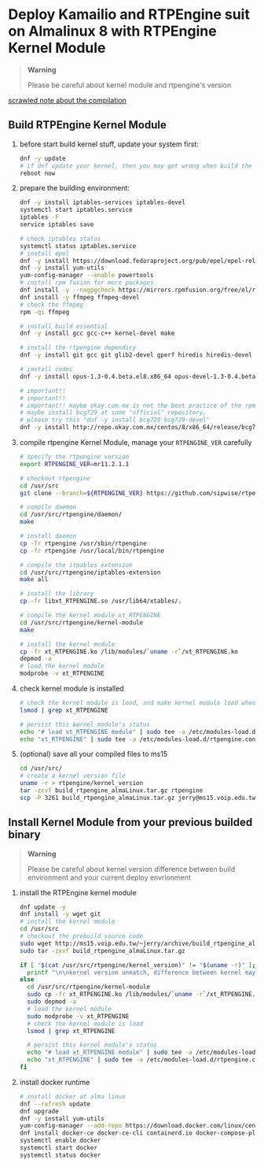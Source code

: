 # Deploy Kamailio and RTPEngine suit on Almalinux 8 with RTPEngine Kernel Module

> **Warning**
>
> Please be careful about kernel module and rtpengine's version

[scrawled note about the compilation](https://www.notion.so/efficacy38/Build-VoIP-stuff-a851e8021b7d428ea287567429a5b484?pvs=4)

## Build RTPEngine Kernel Module

1. before start build kernel stuff, update your system first:

   ```bash
   dnf -y update
   # if dnf update your kernel, then you may get wrong when build the kernel module(loss some kernel src)
   reboot now
   ```

2. prepare the building environment:

   ```bash
   dnf -y install iptables-services iptables-devel
   systemctl start iptables.service
   iptables -F
   service iptables save

   # check iptables status
   systemctl status iptables.service
   # install epel
   dnf -y install https://download.fedoraproject.org/pub/epel/epel-release-latest-8.noarch.rpm
   dnf -y install yum-utils
   yum-config-manager --enable powertools
   # install rpm fusion for more packages
   dnf install -y --nogpgcheck https://mirrors.rpmfusion.org/free/el/rpmfusion-free-release-8.noarch.rpm
   dnf install -y ffmpeg ffmpeg-devel
   # check the ffmpeg
   rpm -qi ffmpeg

   # install build essential
   dnf -y install gcc gcc-c++ kernel-devel make

   # install the rtpengine dependicy
   dnf -y install git gcc git glib2-devel gperf hiredis hiredis-devel iptables-devel json-c-devel json-glib json-glib-devel libcurl libcurl-devel libevent-devel libpcap-devel libwebsockets-devel mariadb mariadb-devel openssl openssl-devel pcre pcre-devel perl-IPC-Cmd redis spandsp-devel wget xmlrpc-c xmlrpc-c-devel zlib zlib-devel

   # install codec
   dnf -y install opus-1.3-0.4.beta.el8.x86_64 opus-devel-1.3-0.4.beta.el8.x86_64

   # important!!
   # important!!
   # important!! maybe okay.com.mx is not the best practice of the rpm source
   # maybe install bcg729 at some "official" repository,
   # please try this "dnf -y install bcg729 bcg729-devel"
   dnf -y install http://repo.okay.com.mx/centos/8/x86_64/release/bcg729-devel-1.0.4-5.el8.x86_64.rpm http://repo.okay.com.mx/centos/8/x86_64/release/bcg729-1.0.4-5.el8.x86_64.rpm
   ```

3. compile rtpengine Kernel Module, manage your `RTPENGINE_VER` carefully

   ```bash
   # specify the rtpengine version
   export RTPENGINE_VER=mr11.2.1.1

   # checkout rtpengine
   cd /usr/src
   git clone --branch=${RTPENGINE_VER} https://github.com/sipwise/rtpengine.git rtpengine

   # compile daemon
   cd /usr/src/rtpengine/daemon/
   make

   # install daemon
   cp -fr rtpengine /usr/sbin/rtpengine
   cp -fr rtpengine /usr/local/bin/rtpengine

   # compile the itpables extension
   cd /usr/src/rtpengine/iptables-extension
   make all

   # install the library
   cp -fr libxt_RTPENGINE.so /usr/lib64/xtables/.

   # compile the kernel module xt_RTPENGINE
   cd /usr/src/rtpengine/kernel-module
   make

   # install the kernel module
   cp -fr xt_RTPENGINE.ko /lib/modules/`uname -r`/xt_RTPENGINE.ko
   depmod -a
   # load the kernel module
   modprobe -v xt_RTPENGINE
   ```

4. check kernel module is installed

   ```bash
   # check the kernel module is load, and make kernel module load whenever on boot
   lsmod | grep xt_RTPENGINE

   # persist this kernel module's status
   echo "# load xt_RTPENGINE module" | sudo tee -a /etc/modules-load.d/rtpengine.conf
   echo "xt_RTPENGINE" | sudo tee -a /etc/modules-load.d/rtpengine.conf
   ```

5. (optional) save all your compiled files to ms15

   ```bash
   cd /usr/src/
   # create a kernel version file
   uname -r > rtpengine/kernel_version
   tar -zcvf build_rtpengine_almaLinux.tar.gz rtpengine
   scp -P 3261 build_rtpengine_almaLinux.tar.gz jerry@ms15.voip.edu.tw:~/www/archive/
   ```

## Install Kernel Module from your previous builded binary

> **Warning**
>
> Please be careful about kernel version difference between build environment and your current deploy envrionment

1. install the RTPEngine kernel module

   ```bash
   dnf update -y
   dnf install -y wget git
   # install the kernel module
   cd /usr/src
   # checkout the prebuild source code
   sudo wget http://ms15.voip.edu.tw/~jerry/archive/build_rtpengine_almaLinux.tar.gz
   sudo tar -zxvf build_rtpengine_almaLinux.tar.gz

   if [ "$(cat /usr/src/rtpengine/kernel_version)" != "$(uname -r)" ]; then
     printf "\n\nkernel version unmatch, difference between kernel may cause unpredictable bug!!\n\n"
   else
     cd /usr/src/rtpengine/kernel-module
     sudo cp -fr xt_RTPENGINE.ko /lib/modules/`uname -r`/xt_RTPENGINE.ko
     sudo depmod -a
     # load the kernel module
     sudo modprobe -v xt_RTPENGINE
     # check the kernel module is load
     lsmod | grep xt_RTPENGINE

     # persist this kernel module's status
     echo "# load xt_RTPENGINE module" | sudo tee -a /etc/modules-load.d/rtpengine.conf
     echo "xt_RTPENGINE" | sudo tee -a /etc/modules-load.d/rtpengine.conf    lsmod | grep xt_RTPENGINE
   fi
   ```

2. install docker runtime
   ```bash
   # install docker at alma linux
   dnf --refresh update
   dnf upgrade
   dnf -y install yum-utils
   yum-config-manager --add-repo https://download.docker.com/linux/centos/docker-ce.repo
   dnf install docker-ce docker-ce-cli containerd.io docker-compose-plugin
   systemctl enable docker
   systemctl start docker
   systemctl status docker
   ```
